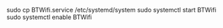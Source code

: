 

sudo cp BTWifi.service /etc/systemd/system
sudo systemctl start BTWifi
sudo systemctl enable BTWifi